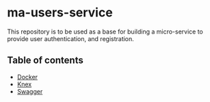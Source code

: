 # ma-users-service

This repository is to be used as a base for building a micro-service to provide
user authentication, and registration.

## Table of contents

- [Docker](./documentation/docker.md)
- [Knex](./documentation/knex.md)
- [Swagger](./documentation/swagger.md)
